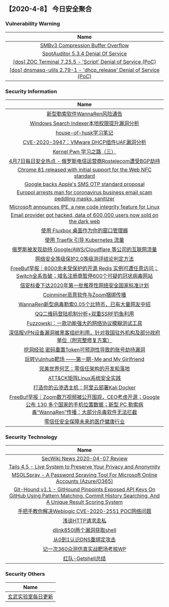 
 ##   【2020-4-8】 今日安全聚合


###  						       							Vulnerability Warning

|                             Name                             |
| :----------------------------------------------------------: |
|[SMBv3 Compression Buffer Overflow](https://cxsecurity.com/issue/WLB-2020040036)|
|[SpotAuditor 5.3.4 Denial Of Service](https://cxsecurity.com/issue/WLB-2020040029)|
|[[dos] ZOC Terminal 7.25.5 - 'Script' Denial of Service (PoC)](https://www.exploit-db.com/exploits/48302)|
|[[dos] dnsmasq-utils 2.79-1 - 'dhcp_release' Denial of Service (PoC)](https://www.exploit-db.com/exploits/48301)|

### 						        							Security Information
|                             Name                                    |
| :----------------------------------------------------------: |
|[新型勒索软件WannaRen风险通告](https://www.anquanke.com/post/id/202577)|
|[Windows Search Indexer本地权限提升漏洞分析](https://www.anquanke.com/post/id/202306)|
|[house-of-husk学习笔记](https://www.anquanke.com/post/id/202387)|
|[CVE-2020-3947：VMware DHCP组件UAF漏洞分析](https://www.anquanke.com/post/id/202431)|
|[Kernel Pwn 学习之路（三）](https://www.anquanke.com/post/id/202371)|
|[4月7日每日安全热点 - 俄罗斯电信运营商Rostelecom遭受BGP劫持](https://www.anquanke.com/post/id/202552)|
|[Chrome 81 released with initial support for the Web NFC standard](https://www.zdnet.com/article/chrome-81-released-with-initial-support-for-the-web-nfc-standard/#ftag=RSSbaffb68)|
|[Google backs Apple's SMS OTP standard proposal](https://www.zdnet.com/article/google-backs-apples-sms-otp-standard-proposal/#ftag=RSSbaffb68)|
|[Europol arrests man for coronavirus business email scam peddling masks, sanitizer](https://www.zdnet.com/article/europol-arrests-man-for-coronavirus-business-email-scam-money-laundering/#ftag=RSSbaffb68)|
|[Microsoft announces IPE, a new code integrity feature for Linux](https://www.zdnet.com/article/microsoft-announces-ipe-a-new-code-integrity-feature-for-linux/#ftag=RSSbaffb68)|
|[Email provider got hacked, data of 600,000 users now sold on the dark web](https://www.zdnet.com/article/email-provider-got-hacked-data-of-600000-users-now-sold-on-the-dark-web/#ftag=RSSbaffb68)|
|[使用 Fluxbox 桌面作为你的窗口管理器](https://linux.cn/article-12082-1.html?utm_source=rss&utm_medium=rss)|
|[使用 Traefik 引导 Kubernetes 流量](https://linux.cn/article-12081-1.html?utm_source=rss&utm_medium=rss)|
|[俄罗斯被发现劫持 Google/AWS/Cloudflare 等公司的互联网流量](https://linux.cn/article-12080-1.html?utm_source=rss&utm_medium=rss)|
|[网络安全等级保护2.0等级测评结论判定方法](https://www.freebuf.com/articles/neopoints/230868.html)|
|[FreeBuf早报｜8000余未受保护的开源 Redis 实例可遭任意访问；Switch全系告破；域名注册商暂停600个可疑的冠状病毒网站](https://www.freebuf.com/news/232781.html)|
|[信安标委下达2020年第一批推荐性网络安全国家标准计划](https://www.freebuf.com/news/232727.html)|
|[Coinminer恶意软件与Zoom捆绑传播](https://www.freebuf.com/articles/network/232569.html)|
|[WannaRen新型病毒勒索0.05个比特币，已有大量网友中招](https://www.freebuf.com/news/232638.html)|
|[QQ二维码登陆机制分析+双重SSRF钓鱼利用](https://www.freebuf.com/vuls/229694.html)|
|[Fuzzowski：一款功能强大的网络协议模糊测试工具](https://www.freebuf.com/sectool/227869.html)|
|[深信服VPN设备漏洞被黑客组织利用，针对我国驻外机构及部分政府单位（附完整修复方案）](https://www.freebuf.com/news/232618.html)|
|[挖洞经验  密码重置Token可预测性导致的账号劫持漏洞](https://www.freebuf.com/vuls/227857.html)|
|[玩转Vulnhub靶场 ——第一期-Me and My Girlfriend](https://www.freebuf.com/articles/others-articles/227157.html)|
|[完美世界何艺：零信任架构的开发和落地](https://www.freebuf.com/articles/people/232177.html)|
|[ATT&CK矩阵Linux系统安全实践](https://www.freebuf.com/articles/es/231784.html)|
|[打造你的云渗透主机：阿里云部署Kali Docker](https://www.freebuf.com/sectool/231107.html)|
|[FreeBuf早报｜Zoom数万视频被公开围观，CEO考虑开源；Google 公布 130 多个国家的手机位置数据；新型 PC 勒索病毒“WannaRen”传播：大部分杀毒软件无法拦截](https://www.freebuf.com/news/232573.html)|
|[零信任安全保障未来的医疗健康行业](https://www.freebuf.com/articles/network/231163.html)|

### 						        							Security  Technology
|                             Name                                    |
| :----------------------------------------------------------: |
|[SecWiki News 2020-04-07 Review](http://www.sec-wiki.com/?2020-04-07)|
|[Tails 4.5 - Live System to Preserve Your Privacy and Anonymity](http://www.kitploit.com/2020/04/tails-45-live-system-to-preserve-your.html)|
|[MSOLSpray - A Password Spraying Tool For Microsoft Online Accounts (Azure/O365)](http://www.kitploit.com/2020/04/msolspray-password-spraying-tool-for.html)|
|[Git-Hound v1.1 - GitHound Pinpoints Exposed API Keys On GitHub Using Pattern Matching, Commit History Searching, And A Unique Result Scoring System](http://www.kitploit.com/2020/04/git-hound-v11-githound-pinpoints.html)|
|[手把手教你解决Weblogic CVE-2020-2551 POC网络问题](http://xz.aliyun.com/t/7498)|
|[浅谈HTTP请求走私](http://xz.aliyun.com/t/7501)|
|[dlink850l两个漏洞获取shell](http://xz.aliyun.com/t/7503)|
|[从0到1认识DNS重绑定攻击](http://xz.aliyun.com/t/7495)|
|[记一次360众测仿真实战靶场考核WP](http://xz.aliyun.com/t/7547)|
|[红队-Getshell总结](http://xz.aliyun.com/t/7500)|

### 						        							Security  Others
|                             Name                                    |
| :----------------------------------------------------------: |
|[玄武实验室每日更新](https://weibo.com/p/1006065582522936/wenzhang?from=page_100606_profile&wvr=6&mod=wenzhangmore)|

